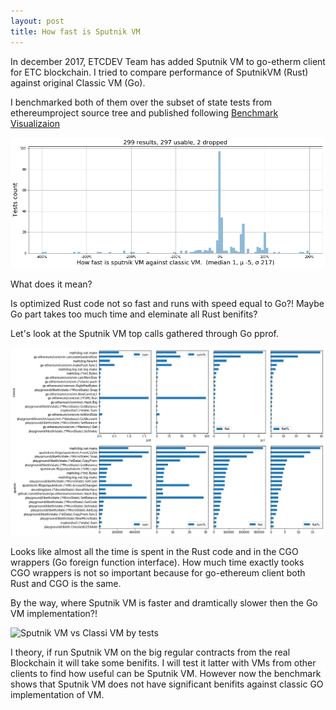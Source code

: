 ```yaml
---
layout: post
title: How fast is Sputnik VM
---
```


In december 2017, ETCDEV Team has added Sputnik VM to go-etherm client for ETC blockchain. 
I tried to compare performance of SputnikVM (Rust) against original Classic VM (Go). 

I benchmarked both of them over the subset of state tests from ethereumproject source tree and published following 
[Benchmark Visualizaion](https://github.com/sudachen/playground/blob/master/benchmarks/vm/README.md)

![Sputnk VM vs Classic VM](https://raw.githubusercontent.com/sudachen/playground/master/benchmarks/vm/_img/output_0_1.png)

What does it mean?

<!--more-->

Is optimized Rust code not so fast and runs with speed equal to Go?! Maybe Go part takes too much time and eleminate all Rust benifits?

Let's look at the Sputnik VM top calls gathered through Go pprof. 

![Sputnik VM Top Calls](https://raw.githubusercontent.com/sudachen/playground/master/benchmarks/vm/_img/output_0_11.png)

Looks like almost all the time is spent in the Rust code and in the CGO wrappers (Go foreign function interface). 
How much time exactly tooks CGO wrappers is not so important because for go-ethereum client both Rust and CGO is the same.

By the way, where Sputnik VM is faster and dramtically slower then the Go VM implementation?!

![Sputnik VM vs Classi VM by tests]({{site.baseurl}}/assets/2018-02-18-sputnik_fast_slow.png)

I theory, if run Sputnik VM on the big regular contracts from the real Blockchain it will take some benifits. 
I will test it latter with VMs from other clients to find how useful can be Sputnik VM. 
However now the benchmark shows that Sputnik VM does not have significant benifits against classic GO implementation of VM.


